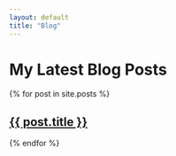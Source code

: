 ```yaml
---
layout: default
title: "Blog"
---
```


# My Latest Blog Posts

{% for post in site.posts %}

  <h2><a href="{{ site.baseurl }}{{ post.url }}">{{ post.title }}</a></h2>  
{% endfor %}
